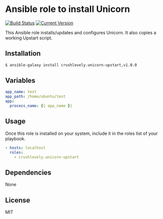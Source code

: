 # Ansible role to install Unicorn

[![Build Status](https://circleci.com/gh/crushlovely/ansible-unicorn-upstart.svg?style=shield)](https://github.com/crushlovely/ansible-unicorn-upstart)
[![Current Version](http://img.shields.io/github/release/crushlovely/ansible-unicorn-upstart.svg?style=flat)](https://galaxy.ansible.com/list#/users/3804)

This Ansible role installs/updates and configures Unicorn.  It also copies a working Upstart script.

## Installation

``` bash
$ ansible-galaxy install crushlovely.unicorn-upstart,v1.0.0
```

## Variables

``` yaml
app_name: test
app_path: /home/ubuntu/test
app:
  process_name: {{ app_name }}
```

## Usage

Once this role is installed on your system, include it in the roles list of your playbook.

``` yaml
- hosts: localhost
  roles:
    - crushlovely.unicorn-upstart
```

## Dependencies

None

## License

MIT